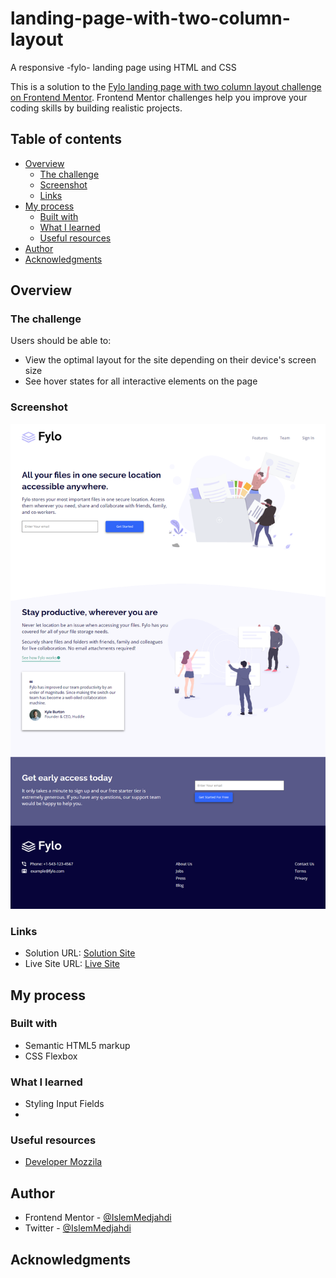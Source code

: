 # landing-page-with-two-column-layout
A responsive -fylo- landing page using HTML and CSS

This is a solution to the [Fylo landing page with two column layout challenge on Frontend Mentor](https://www.frontendmentor.io/challenges/fylo-landing-page-with-two-column-layout-5ca5ef041e82137ec91a50f5). Frontend Mentor challenges help you improve your coding skills by building realistic projects. 

## Table of contents

- [Overview](#overview)
  - [The challenge](#the-challenge)
  - [Screenshot](#screenshot)
  - [Links](#links)
- [My process](#my-process)
  - [Built with](#built-with)
  - [What I learned](#what-i-learned)
  - [Useful resources](#useful-resources)
- [Author](#author)
- [Acknowledgments](#acknowledgments)


## Overview

### The challenge

Users should be able to:

- View the optimal layout for the site depending on their device's screen size
- See hover states for all interactive elements on the page
### Screenshot

![](./screenshot.png)

### Links

- Solution URL: [Solution Site](https://www.frontendmentor.io/solutions/landing-page-with-two-column-layout-GGDq_ulmC)
- Live Site URL: [Live Site](https://islemmedjahdi.github.io/landing-page-with-two-column-layout/)

## My process

### Built with

- Semantic HTML5 markup
- CSS Flexbox

### What I learned

- Styling Input Fields
- 
### Useful resources

- [Developer Mozzila](https://developer.mozilla.org) 

## Author

- Frontend Mentor - [@IslemMedjahdi](https://www.frontendmentor.io/profile/IslemMedjahdi)
- Twitter - [@IslemMedjahdi](https://twitter.com/IslemMedjahdi)


## Acknowledgments
